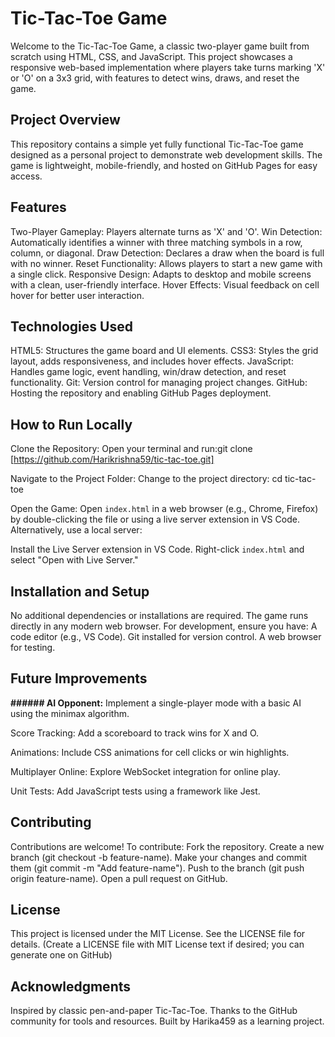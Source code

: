 # Tic-Tac-Toe Game
Welcome to the Tic-Tac-Toe Game, a classic two-player game built from scratch using HTML, CSS, and JavaScript. This project showcases a responsive web-based implementation where players take turns marking 'X' or 'O' on a 3x3 grid, with features to detect wins, draws, and reset the game.


## Project Overview
This repository contains a simple yet fully functional Tic-Tac-Toe game designed as a personal project to demonstrate web development skills. The game is lightweight, mobile-friendly, and hosted on GitHub Pages for easy access.


## Features
Two-Player Gameplay: Players alternate turns as 'X' and 'O'.
Win Detection: Automatically identifies a winner with three matching symbols in a row, column, or diagonal.
Draw Detection: Declares a draw when the board is full with no winner.
Reset Functionality: Allows players to start a new game with a single click.
Responsive Design: Adapts to desktop and mobile screens with a clean, user-friendly interface.
Hover Effects: Visual feedback on cell hover for better user interaction.


## Technologies Used
HTML5: Structures the game board and UI elements.
CSS3: Styles the grid layout, adds responsiveness, and includes hover effects.
JavaScript: Handles game logic, event handling, win/draw detection, and reset functionality.
Git: Version control for managing project changes.
GitHub: Hosting the repository and enabling GitHub Pages deployment.


## How to Run Locally
Clone the Repository:
Open your terminal and run:git clone [https://github.com/Harikrishna59/tic-tac-toe.git]

Navigate to the Project Folder:
Change to the project directory:
cd tic-tac-toe

Open the Game:
Open `index.html` in a web browser (e.g., Chrome, Firefox) by double-clicking the file or using a live server extension in VS Code.
Alternatively, use a local server:

Install the Live Server extension in VS Code.
Right-click `index.html` and select "Open with Live Server."


## Installation and Setup
No additional dependencies or installations are required. The game runs directly in any modern web browser. For development, ensure you have:
A code editor (e.g., VS Code).
Git installed for version control.
A web browser for testing.


## Future Improvements
**###### AI Opponent:** Implement a single-player mode with a basic AI using the minimax algorithm.

Score Tracking: Add a scoreboard to track wins for X and O.

Animations: Include CSS animations for cell clicks or win highlights.

Multiplayer Online: Explore WebSocket integration for online play.

Unit Tests: Add JavaScript tests using a framework like Jest.

## Contributing
Contributions are welcome! To contribute:
Fork the repository.
Create a new branch (git checkout -b feature-name).
Make your changes and commit them (git commit -m "Add feature-name").
Push to the branch (git push origin feature-name).
Open a pull request on GitHub.


## License
This project is licensed under the MIT License. See the LICENSE file for details.
(Create a LICENSE file with MIT License text if desired; you can generate one on GitHub)

## Acknowledgments
Inspired by classic pen-and-paper Tic-Tac-Toe.
Thanks to the GitHub community for tools and resources.
Built by Harika459 as a learning project.